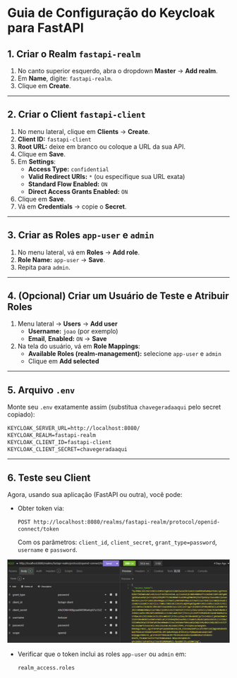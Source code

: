 # Guia de Configuração do Keycloak para FastAPI

## 1. Criar o Realm `fastapi-realm`

1. No canto superior esquerdo, abra o dropdown **Master** → **Add realm**.
2. Em **Name**, digite: `fastapi-realm`.
3. Clique em **Create**.

---

## 2. Criar o Client `fastapi-client`

1. No menu lateral, clique em **Clients** → **Create**.
2. **Client ID:** `fastapi-client`
3. **Root URL:** deixe em branco ou coloque a URL da sua API.
4. Clique em **Save**.
5. Em **Settings**:
    - **Access Type:** `confidential`
    - **Valid Redirect URIs:** `*` (ou especifique sua URL exata)
    - **Standard Flow Enabled:** `ON`
    - **Direct Access Grants Enabled:** `ON`
6. Clique em **Save**.
7. Vá em **Credentials** → copie o **Secret**.

---

## 3. Criar as Roles `app-user` e `admin`

1. No menu lateral, vá em **Roles** → **Add role**.
2. **Role Name:** `app-user` → **Save**.
3. Repita para `admin`.

---

## 4. (Opcional) Criar um Usuário de Teste e Atribuir Roles

1. Menu lateral → **Users** → **Add user**
    - **Username:** `joao` (por exemplo)
    - **Email**, **Enabled:** `ON` → **Save**
2. Na tela do usuário, vá em **Role Mappings**:
    - **Available Roles (realm-management):** selecione `app-user` e `admin`
    - Clique em **Add selected**

---

## 5. Arquivo `.env`

Monte seu `.env` exatamente assim (substitua `chavegeradaaqui` pelo secret copiado):

```env
KEYCLOAK_SERVER_URL=http://localhost:8080/
KEYCLOAK_REALM=fastapi-realm
KEYCLOAK_CLIENT_ID=fastapi-client
KEYCLOAK_CLIENT_SECRET=chavegeradaaqui
```

---

## 6. Teste seu Client

Agora, usando sua aplicação (FastAPI ou outra), você pode:

- Obter token via:

  ```
  POST http://localhost:8080/realms/fastapi-realm/protocol/openid-connect/token
  ```

  Com os parâmetros: `client_id`, `client_secret`, `grant_type=password`, `username` e `password`.


![alt text](image.png)
- Verificar que o token inclui as roles `app-user` ou `admin` em:

  ```
  realm_access.roles
  ```